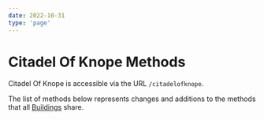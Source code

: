 ```yaml
---
date: 2022-10-31
type: 'page'
---
```


# Citadel Of Knope Methods

Citadel Of Knope is accessible via the URL `/citadelofknope`.

The list of methods below represents changes and additions to the methods that all [Buildings](/api/Buildings) share.
